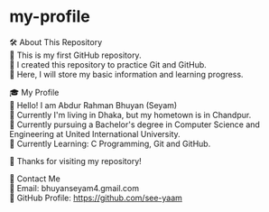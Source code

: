 # my-profile

🛠️ About This Repository <br> 
🔸 This is my first GitHub repository.<br>
🔸 I created this repository to practice Git and GitHub. <br>
🔸 Here, I will store my basic information and learning progress.<br>

🎓 My Profile<br>
🔸 Hello! I am Abdur Rahman Bhuyan (Seyam)<br>
🔸 Currently I'm living in Dhaka, but my hometown is in Chandpur.<br>
🔸 Currently pursuing a Bachelor's degree in Computer Science and Engineering at United International University.<br>
🔸 Currently Learning: C Programming, Git and GitHub.<br>

🎉 Thanks for visiting my repository! <br>

📩 Contact Me<br>
📧 Email: bhuyanseyam4.gmail.com<br>
🔗 GitHub Profile: https://github.com/see-yaam <br>

